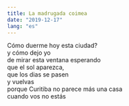 ```yaml
---
title: La madrugada coimea
date: "2019-12-17"
lang: "es"
---
```


Cómo duerme hoy esta ciudad?\
y cómo dejo yo\
de mirar esta ventana esperando\
que el sol aparezca,\
que los dias se pasen\
y vuelvas\
porque Curitiba no parece más una casa\
cuando vos no estás
